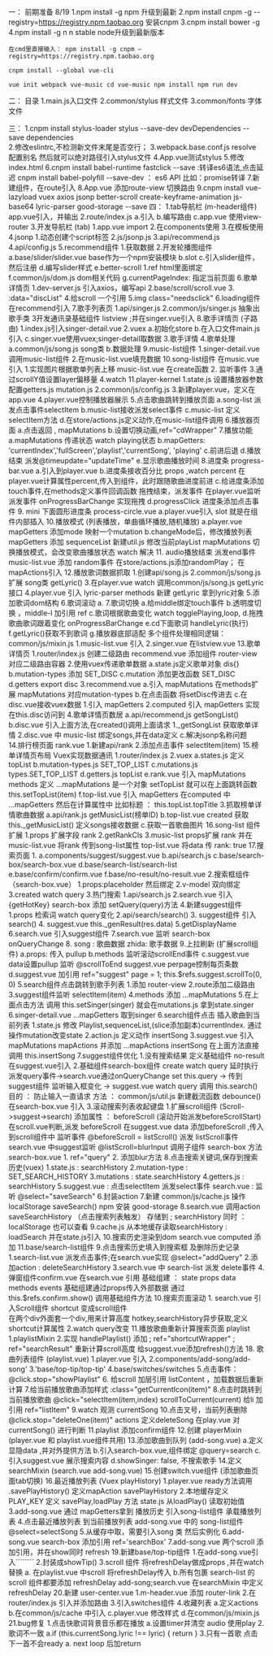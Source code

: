 一： 前期准备 8/19
	1.npm install -g npm   升级到最新
	2.npm install cnpm -g --registry=https://registry.npm.taobao.org   安装cnpm
	3.cnpm install bower -g
	4.npm install -g n    n stable      node升级到最新版本

	在cmd里直接输入： npm install -g cnpm –registry=https://registry.npm.taobao.org

	cnpm install --global vue-cli

	vue init webpack vue-music cd vue-music npm install npm run dev 
二： 目录 
		1.main.js入口文件
		2.common/stylus  样式文件
		3.common/fonts  字体文件

三： 1.cnpm install stylus-loader stylus --save-dev devDependencies --save dependencies  
    2.修改eslintrc,不检测新文件末尾是否空行； 
	3.webpack.base.conf.js resolve 配置别名 然后就可以绝对路径引入stylus文件 
	4.App.vue测试stylus 
	5.修改index.html 
	6.cnpm install babel-runtime fastclick --save :转译es6语法,点击延迟 cnpm install babel-polyfill --save-dev ： es6 API 比如：promise转译 
	7.新建组件，在route引入 
	8.App.vue 添加route-view 切换路由 
	9.cnpm install vue-lazyload vuex axios jsonp better-scroll create-keyframe-animation js-base64 lyric-parser good-storage --save
四： 
    1.tab导航栏 (m-header组件)
      app.vue引入，并输出
    2.route/index.js
       a.引入
       b.编写路由
       c.app.vue 使用view-router
    3.开发导航栏 (tab)
      1.app.vue import
      2.在components使用
      3.在模板使用
    4.jsonp
      1.动态创建个script标签
      2.js/jsonp.js
      3.api/recommend.js
      4.api/config.js
    5.recommend组件
      1.获取数据
      2.开发轮播图组件
        a.base/slider/slider.vue  base作为一个npm安装模块
        b.slot
        c.引入slider组件，然后注册
        d.编写slider样式
        e.better-scroll
          1.ref html里面绑定
        f.common/js/dom.js  dom相关代码
        g.currentPageIndex: 指定当前页面
     6.歌单详情页
        1.dev-server.js  引入axios，编写api 
        2.base/scroll/scroll.vue
        3. :data="discList"
        4.给scroll 一个引用
        5.img class="needsclick"
        6.loading组件
          在recommend引入
     7.歌手列表页
        1.api/singer.js
        2.common/js/singer.js  抽象出歌手类
        3开发通讯录基础组件 listview ;并在singer.vue引入
     8.歌手详情页 (子路由)
        1.index.js引入singer-detail.vue
        2.vuex
          a.初始化store
          b.在入口文件main.js引入
          c.singer.vue使用vuex;singer-detail取数据
        3.歌手详情
        4.歌单处理
           a.common/js/song.js  song类
           b.数据处理
      9.music-list组件
        1.singer-detail.vue 调用music-list组件
        2.在music-list.vue填充数据
      10.song-list组件
        在music.vue引入
        1.实现图片根据歌单列表上移
          music-list.vue 在create函数
        2.<scroll> 监听事件
        3.通过scrollY值设置layer偏移量
        4.watch
      11.player-kernel
        1.state.js 设置播放器参数
          配置getters.js
          mutation.js
        2.common/js/config.js
        3.新建player.vue，定义在app.vue
        4.player.vue控制播放器展示
        5.点击歌曲跳转到播放页面
           a.song-list 派发点击事件selectItem
           b.music-list接收派发select事件
           c.music-list 定义selectItem方法
           d.在store/actions.js定义动作,在music-list组件调用
        6.播放器页面
          a.点击返回  , mapMutations
          b.设置切换动画,ref="cdWrapper"
        7.播放功能
          a.mapMutations 传递状态
            watch playing状态
          b.mapGetters: 'currentIndex','fullScreen','playlist','currentSong', 'playing'
          c.前进后退
          d.播放结束 派发@timeupdate="updateTime"
          e.显示歌曲播放时间
        8.进度条 progress-bar.vue
          a.引入到player.vue
          b.进度条接收百分比  props ,watch percent
            在player.vue计算属性percent,传入到组件，此时跟随歌曲进度前进
          c.给进度条添加touch事件,在methods定义事件回调函数
            拖拽结束，派发事件
            在player.vue监听派发事件  onProgressBarChange 实现拖拽
          d.progressClick  进度条添加点击事件
       9.   mini 下面圆形进度条 process-circle.vue
          a.player.vue引入
             slot  就是在组件内部插入
       10.播放模式 (列表播放，单曲循环播放,随机播放)
          a.player.vue mapGetters 添加mode
             映射一个mutation
          b.changeMode后，修改播放列表
            mapGetters 添加 sequenceList
            新建util.js
            修改当前playList mapMutations
            切换播放模式，会改变歌曲播放状态
                watch 解决
       11. audio播放结束 派发end事件
          music-list.vue 添加 random事件
            在store/actions.js添加randomPlay； 在mapActions引入
       12.播放歌词数据抓取
          1.创建api/song.js
          2.common/js/song.js 扩展 song类 getLyric()
          3.在player.vue watch 调用common/js/song.js  getLyric接口
          4.player.vue 引入 lyric-parser
            methods 新建 getLyric  拿到lyric对象
          5.添加歌词dom结构
          6.歌词滚动
            a.
          7.歌词切换
            a.给middle绑定touch事件
            b.透明度切换 ，middle-l 加引用 ref
            c.歌词根据歌曲变化
              watch
              togglePlaying,loop,
            d.拖拽歌曲歌词跟着变化
              onProgressBarChange
            e.cd下面歌词
              handleLyric(执行)
            f.getLyric()获取不到歌词
            g.播放器底部适配
              多个组件处理相同逻辑：common/js/mixin.js
              1.music-list.vue   引入
              2.singer.vue
                在listview.vue 
          13.歌单详情页
              1.router/index.js  创建二级路由
                recommend.vue 添加组件
                router-view 对应二级路由容器
              2.使用vuex传递歌单数据
                a.state.js定义歌单对象 dis{}
                b.mutation-types 添加 SET_DISC
                c.mutation 添加更改函数 SET_DISC
                d.getters export disc
              3.recommend.vue 
                a.引入 mapMutations
                   在methods扩展  mapMutations 对应mutation-types
                b.在点击函数 将setDisc传进去
                c.在disc.vue接收vuex数据
                    1.引入 mapGetters
                    2.computed 引入 mapGetters 实现在this.disc访问到
              4.歌单详情页数居
                a.api/recommend,js  getSongList()
                b.disc.vue 引入上面方法,在created()调用上面请求
                  1._getSongList   获取歌单详情
                  2.disc.vue 中 music-list 绑定songs,并在data定义
                c.解决jsonp名称问题      
           14.排行榜页面 rank.vue
              1.新建api/rank
              2.添加点击事件 selectItem(item)
           15.榜单详情页布局 Vuex实现数据通讯
              1.router/index.js 
              2.vuex
                a.states.js 定义 topList
                b.mutation-types.js  SET_TOP_LIST
                c.mutations.js  types.SET_TOP_LIST
                d.getters.js   topList
                e.rank.vue  引入 mapMutations
                    methods 定义 ...mapMutations 是一个对象 setTopList
                    就可以在上面跳转函数  this.setTopList(item)
                f.top-list.vue 引入 mapGetters
                    在computed  中 ...mapGetters
                    然后在计算属性中 比如标题 ： this.topList.topTitle
              3.抓取榜单详情歌曲数据
                a.api/rank.js getMusicList(榜单ID)
                b.top-list.vue created  获取 this._getMusicList()
                  定义songs接收数据
                c.获取一首歌曲图片
           16.song-list 组件扩展
              1.props 扩展字段 rank 
              2.getRankCls
              3.music-list props扩展 rank
                并在 music-list.vue 将rank 传到song-list属性
                top-list.vue 将data 传 rank: true
           17.搜索页面
              1. 
                  a.components/suggest/suggest.vue
                  b.api/search.js
                  c.base/search-box/search-box.vue
                  d.base/search-list/search-list
                  e.base/confirm/confirm.vue
                  f.base/no-result/no-result.vue
              2.搜索框组件 （search-box.vue）
                  1.props:placeholder 然后绑定
                  2.v-model 双向绑定
                  3.created watch query
               3.热门搜索
                  1.api/search.js
                  2.search.vue 引入 {getHotKey}
                    search-box  添加 setQuery(query)方法
               4.新建suggest组件
                  1.props 检索词   watch query变化
                  2.api/search/search()
                  3. suggest组件 引入search()
                  4. suggest.vue this._genResult(res.data)
                  5.getDisplayName
                  6.search.vue 引入suggest组件
                  7.search.vue 监听 search-box  onQueryChange
                  8. song : 歌曲数据
                     zhida: 歌手数据
                  9.上拉刷新 (扩展scroll组件)
                    a.props: 传入 pullup
                    b.methods 监听滚动scrollEnd事件
                    c.suggest.vue data设置pullup
                      监听 @scrollToEnd 
                      suggest.vue perpage控制每页条数
                    d.suggest.vue 加引用 ref="suggest"
                      page = 1;
                      this.$refs.suggest.scrollTo(0, 0)
               5.search组件点击跳转到歌手列表
                  1.添加  router-view
                  2.route添加二级路由
                  3.suggest组件监听 selectItem(item)
                  4.methods 添加  ...mapMutations
                  5.在上面点击方法 调用 this.setSinger(singer)
                    就会在mutations.js 拿到state.singer
                  6.singer-detail.vue
                    ...mapGetters  取到singer
               6.search组件点击 插入歌曲到当前列表
                  1.state.js 修改 Playlist,sequenceList,(slice添加副本)currentIndex.
                    通过操作mutation改变state
                  2.action.js 定义动作  insertSong
                  3.suggest.vue 引入 mapMutations mapActions
                   并添加 ...mapActions  insertSong
                   在上面方法直接调用 this.insertSong
               7.suggest组件优化
                  1.没有搜索结果
                      定义基础组件 no-result在suggest.vue引入
                  2.基础组件search-box组件
                    create watch query 延时执行
                    派发query事件->search.vue通过onQueryChange set this.query
                    -> 传到suggest组件  监听输入框变化
                    -> suggest.vue watch query 调用 this.search()
                    目的 ： 防止输入一直请求
                    方法 ： common/js/util.js 新建截流函数 debounce()
                            在search-box.vue 引入 
                  3.滚动搜索列表收起键盘
                    1.扩展scroll组件 (Scroll->suggest->search)
                        添加属性 ： beforeScroll (滚动开始派发beforeScrollStart)
                        在scroll.vue判断,派发 beforeScroll
                        在suggest.vue 
                          data 添加beforeScroll ,传入到scroll组件中
                          监听事件 @beforeScroll = listScroll()
                          派发 listScroll事件
                        search.vue 中suggest监听 @listScroll=blurInput
                          调用子组件 search-box 方法
                        search-box.vue
                          1. ref="query"
                          2. 添加blur方法
               8.点击搜索关键词,保存到搜索历史(vuex)
                  1.state.js : searchHistory
                  2.mutation-type : SET_SEARCH_HISTORY
                  3.mutations : state.searchHistory
                  4.getters.js : searchHistory
                  5.suggest.vue : 点击selectItem 派发select事件
                    search.vue : 监听 @select="saveSearch"
                  6.封装action 
                  7.新建 common/js/cache.js 操作localStorage
                    saveSearch()
                    npm 安装 good-storage
                  8.search.vue 调用action saveSearchHistory （点击搜索列表触发）
                    存储到 ; searchHistory
                    同时 ： localStorage 也可以查看
                  9.cache.js 从本地缓存读取searchHistory  : loadSearch
                    并在state.js引入 
                  10.搜索历史渲染到dom
                    search.vue computed 添加
                  11.base/search-list组件
               9.点击搜索历史填入到搜索框 及删除历史记录
                  1.search-list.vue 派发点击事件;在search.vue实现 @select="addQuery"
                  2.添加action  : deleteSearchHistory
                  3.search.vue 中 search-list 派发 delete事件
                  4.弹窗组件confirm.vue 在search.vue 引用
                    基础组建 ： state props data methods events
                    基础组建通过props传入外部数据
                            通过 this.$refs.confirm.show() 调用基础组件方法
               10.搜索页面滚动
                  1. search.vue 引入Scroll组件        shortcut 变成scroll组件   
                      在两个div外面套一个div,用来计算高度
                      hotkey,searchHistory异步获取,定义shortcut计算属性
                  2.watch query改变
               11.播放歌曲重新计算搜索页面 playlist
                  1.playlistMixin
                  2.实现 handlePlaylist()
                    添加 ; ref="shortcutWrapper" ; ref="searchResult"
                    重新计算scroll高度
                    给suggest.vue添加refresh()方法
          18. 歌曲列表组件  (playlist.vue)
                1.player.vue 引入
                2.components/add-song/add-song'
                3.'base/top-tip/top-tip'
                4.base/switches/switches
                5.点击事件： @click.stop="showPlaylist"
                6. 给scroll 加层引用 listContent ，加载数据后重新计算
                7.给当前播放歌曲添加样式
                  :class="getCurrentIcon(item)"
                8.点击时跳转到当前播放歌曲
                  @click="selectItem(item,index)
                  scrollToCurrent(current)
                  给li 加引用 ref="listItem"
                9.watch 观测 currentSong
                10.点击叉号，当前列表删除
                  @click.stop="deleteOne(item)" 
                  actions 定义deleteSong
                  在play.vue 对 currentSong()  进行判断
                11.playlist 添加confirm组件
                12.创建 playerMixin (player.vue 和 playlist.vue组件共用)
                13.添加歌曲到队列 (add-song.vue)
                    a.定义显隐data ,并对外提供方法
                    b.引入search-box.vue,组件绑定 @query=search
                    c.引入suggest.vue  展示搜索内容
                    d.showSinger: false,  不搜索歌手
                14.定义 searchMixin (search.vue add-song.vue)
                15.创建switch.vue组件 (添加歌曲页面tab切换)
                16.最近播放列表 (Vuex playHistory)
                    1.player.vue ready方法调用 .savePlayHistory()
                      定义mapAction savePlayHistory
                    2.本地缓存定义 PLAY_KEY
                      定义 savePlay,loadPlay 方法
                      state.js 从loadPlay() 读取初始值
                    3.add-song.vue 通过 mapGetters拿到 播放历史
                      引入song-list组件 承载播放列表
                    4.点击最近播放列表 到当前播放列表
                      add-song.vue 中的 song-list组件 @select=selectSong
                    5.从缓存中取，需要引入song 类 然后实例化
                    6.add-song.vue search-box 添加引用 ref='searchBox'
                    7.add-song.vue 两个scroll 添加引用，并在show同时 refresh
          19.新建base/top-tip组件
            1.在add-song.vue引入````````
            2.封装成showTip()
            3.scroll 组件 将refreshDelay做成props ,并在watch替换
              a. 在playlist.vue 中scroll 将refreshDelay传入
              b.所有包裹 search-list  的scroll 组件都要添加 refreshDelay
                add-song;search.vue  在searchMixin 中定义 refreshDelay
          20.新建 user-center.vue
            1.m-header.vue  添加 router-link
            2.在router/index.js  引入并添加路由
            3.引入switches组件
            4.收藏列表
                a.定义actions
                b.在common/js/cache 中引入
                c.player.vue 修改样式
                d.在common/js/mixin.js
          21.bug修复
              1.点击快歌词背景音乐都在播放
                a.设置timer并清空
                  audio 使用play
              2.歌词不一致
                a.if (this.currentSong.lyric !== lyric) {
                    return
                  }
              3.只有一首歌 点击下一首不会ready
                a. next loop 后加return 